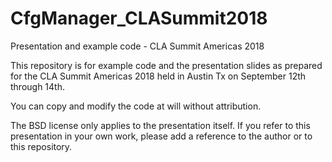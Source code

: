 # CfgManager_CLASummit2018
Presentation and example code - CLA Summit Americas 2018

This repository is for example code and the presentation slides as prepared for the CLA Summit Americas 2018 held in Austin Tx on September 12th through 14th.

You can copy and modify the code at will without attribution.

The BSD license only applies to the presentation itself. If you refer to this presentation in your own work, please add a reference to the author or to this repository.
